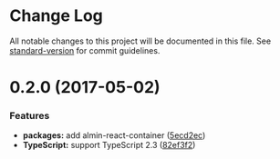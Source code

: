 # Change Log

All notable changes to this project will be documented in this file.
See [standard-version](https://github.com/conventional-changelog/standard-version) for commit guidelines.

<a name="0.2.0"></a>
# 0.2.0 (2017-05-02)


### Features

* **packages:** add almin-react-container ([5ecd2ec](https://github.com/almin/almin/commit/5ecd2ec))
* **TypeScript:** support TypeScript 2.3 ([82ef3f2](https://github.com/almin/almin/commit/82ef3f2))
